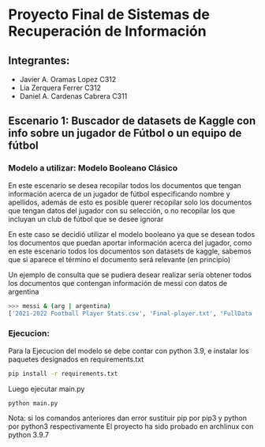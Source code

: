 # Proyecto Final de Sistemas de Recuperación de Información

## Integrantes:
- Javier A. Oramas Lopez C312
- Lia Zerquera Ferrer C312
- Daniel A. Cardenas Cabrera C311

## Escenario 1: Buscador de datasets de Kaggle con info sobre un jugador de Fútbol o un equipo de fútbol
### Modelo a utilizar: Modelo Booleano Clásico

En este escenario se desea recopilar todos los documentos que tengan información acerca de un jugador de fútbol especificando nombre y apellidos, además de esto es posible querer recopilar solo los documentos que tengan datos del jugador con su selección, o no recopilar los que incluyan un club de fútbol que se desee ignorar

En este caso se decidió utilizar el modelo booleano ya que se desean todos los documentos que puedan aportar información acerca del jugador, como en este escenario todos los documentos son datasets de kaggle, sabemos que si aparece el término el documento será relevante (en principio)

Un ejemplo de consulta que se pudiera desear realizar sería obtener todos los documentos que contengan información de messi con datos de argentina

~~~bash
>>> messi & (arg | argentina)
['2021-2022 Football Player Stats.csv', 'Final-player.txt', 'FullData (1).csv', 'FullData.csv', 'players_15.csv', 'players_16.csv', 'players_17.csv', 'players_18.csv', 'players_19.csv', 'players_20.csv']
~~~

### Ejecucion:
Para la Ejecucion del modelo se debe contar con python 3.9, e instalar los paquetes designados en requirements.txt

~~~bash
pip install -r requirements.txt
~~~

Luego ejecutar main.py
~~~bash
python main.py
~~~

Nota: si los comandos anteriores dan error sustituir pip por pip3 y python por python3 respectivamente
El proyecto ha sido probado en archlinux con python 3.9.7
